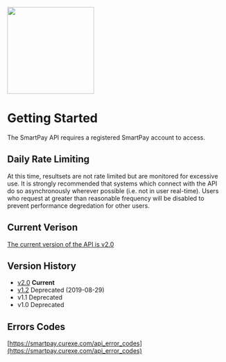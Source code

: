 <a href='https://smartpay.curexe.com'><img src="https://smartpay.curexe.com/resources/img/logo.png" width="200" ></a>

# Getting Started

The SmartPay API requires a registered SmartPay account to access.

## Daily Rate Limiting

At this time, resultsets are not rate limited but are monitored for excessive use. It is strongly recommended that systems which connect with the API do so asynchronously wherever possible (i.e. not in user real-time). Users who request at greater than reasonable frequency will be disabled to prevent performance degredation for other users.

## Current Verison

<a href="latest_version/v2-0">The current version of the API is v2.0</a>

## Version History

- [v2.0](latest_version/v2-0) **Current**
- [v1.2](older_versions/v1-2) Deprecated (2019-08-29)
- v1.1 Deprecated
- v1.0 Deprecated

## Errors Codes

[https://smartpay.curexe.com/api_error_codes](https://smartpay.curexe.com/api_error_codes)
